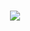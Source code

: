 <h1 align="center"> <a href="https://ylan.site/"> <img src="https://readme-typing-svg.herokuapp.com/?lines=console.log(%22Hello%2C%20World!%22);小武同学祝您今天愉快!&center=true&size=27"> </a> </h1>
